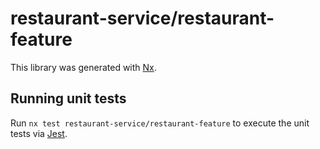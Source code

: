 # restaurant-service/restaurant-feature

This library was generated with [Nx](https://nx.dev).

## Running unit tests

Run `nx test restaurant-service/restaurant-feature` to execute the unit tests via [Jest](https://jestjs.io).
